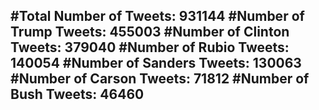#Total Number of Tweets: 931144 
#Number of Trump Tweets: 455003
#Number of Clinton Tweets: 379040
#Number of Rubio Tweets: 140054
#Number of Sanders Tweets: 130063
#Number of Carson Tweets: 71812
#Number of Bush Tweets: 46460
---
